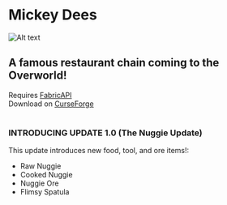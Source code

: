 # Mickey Dees
![Alt text](https://cdn.discordapp.com/attachments/636925827363373075/881618450907275314/mickeydeesLOGO.png "Mickey Dees")
## A famous restaurant chain coming to the Overworld!
Requires [FabricAPI](https://www.curseforge.com/minecraft/mc-mods/fabric-api) <br/>
Download on [CurseForge](https://www.curseforge.com/minecraft/mc-mods/mickey-dees)
# 
### INTRODUCING UPDATE 1.0 (The Nuggie Update)

This update introduces new food, tool, and ore items!:
- Raw Nuggie
- Cooked Nuggie
- Nuggie Ore
- Flimsy Spatula
